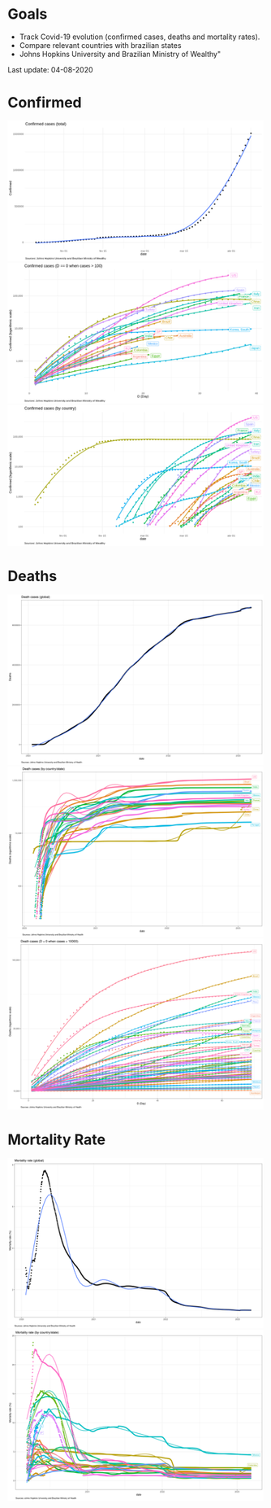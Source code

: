 # Goals
 
 - Track Covid-19 evolution (confirmed cases, deaths and mortality rates).
 - Compare relevant countries with brazilian states
 - Johns Hopkins University and Brazilian Ministry of Wealthy"

Last update: 04-08-2020

# Confirmed

![](img/confirmed_total.png) 
![](img/confirmed_detail.png)
![](img/confirmed_compare.png) 

# Deaths

![](img/deaths_total.png) 
![](img/deaths_detail.png)
![](img/deaths_compare.png) 

# Mortality Rate

![](img/mortality_total.png) 
![](img/mortality_detail.png)



